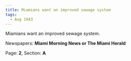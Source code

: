 ```yaml
---  
title: Miamians want an improved sewage system  
tags:  
  - Aug 1943  
---  
```

  
Miamians want an improved sewage system.  
  
Newspapers: **Miami Morning News or The Miami Herald**  
  
Page: **2**, Section: **A** 
